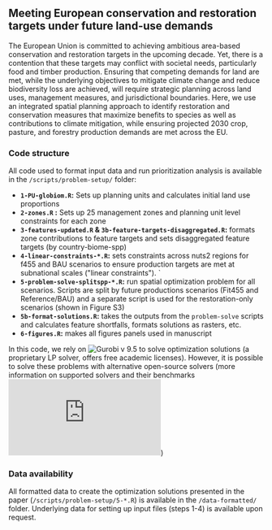 
## Meeting European conservation and restoration targets under future land-use demands

The European Union is committed to achieving ambitious area-based conservation and restoration targets in the upcoming decade. Yet, there is a contention that these targets may conflict with societal needs, particularly food and timber production. Ensuring that competing demands for land are met, while the underlying objectives to mitigate climate change and reduce biodiversity loss are achieved, will require strategic planning across land uses, management measures, and jurisdictional boundaries. Here, we use an integrated spatial planning approach to identify restoration and conservation measures that maximize benefits to species as well as contributions to climate mitigation, while ensuring projected 2030 crop, pasture, and forestry production demands are met across the EU.

### Code structure

All code used to format input data and run prioritization analysis is available in the `/scripts/problem-setup/` folder:

+ __`1-PU-globiom.R`:__ Sets up planning units and calculates initial land use proportions
+ __`2-zones.R` :__ Sets up 25 management zones and planning unit level constraints for each zone
+ __`3-features-updated.R` & `3b-feature-targets-disaggregated.R`:__ formats zone contributions to feature targets and sets disaggregated feature targets (by country-biome-spp)
+ __`4-linear-constraints-*.R`:__ sets constraints across nuts2 regions for f455 and BAU scenarios to ensure production targets are met at subnational scales ("linear constraints"). `
+ __`5-problem-solve-splitspp-*.R`:__ run spatial optimization problem for all scenarios. Scripts are split by future productions scenarios (Fit455 and Reference/BAU) and a separate script is used for the restoration-only scenarios (shown in Figure S3)
+ __`5b-format-solutions.R`:__ takes the outputs from the `problem-solve` scripts and calculates feature shortfalls, formats solutions as rasters, etc.
+ __`6-figures.R`:__ makes all figures panels used in manuscript

In this code, we rely on ![Gurobi v 9.5](https://www.gurobi.com/) to solve optimization solutions (a proprietary LP solver, offers free academic licenses). However, it is possible to solve these problems with alternative open-source solvers (more information on supported solvers and their benchmarks ![here](https://prioritizr.net/articles/solver_benchmarks.html))

### Data availability

All formatted data to create the optimization solutions presented in the paper (`/scripts/problem-setup/5-*.R`) is available in the `/data-formatted/` folder. Underlying data for setting up input files (steps 1-4) is available upon request.




